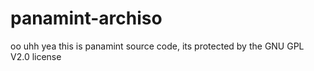 # panamint-archiso
oo uhh yea this is panamint source code, its protected by the GNU GPL V2.0 license